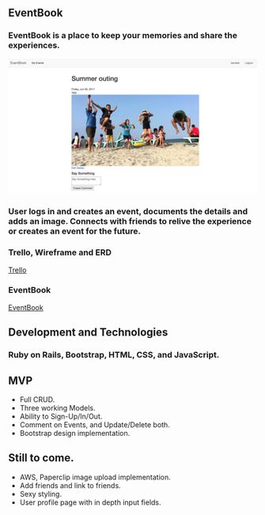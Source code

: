 ## EventBook



### EventBook is a place to keep your memories and share the experiences.

<!-- <img src="ReadMe/ScreenShot.png"> -->
![image](ReadMe/ScreenShot.png)

### User logs in and creates an event, documents the details and adds an image. Connects with friends to relive the experience or creates an event for the future.


### Trello, Wireframe and ERD

<a href= "https://trello.com/b/BegP0Rjo/eventbook">Trello</a>

### EventBook

<a href= "https://salty-garden-61134.herokuapp.com/login">EventBook</a>

## Development and Technologies
### Ruby on Rails, Bootstrap, HTML, CSS, and JavaScript.

## MVP
-  Full CRUD.  
-  Three working Models.
-  Ability to Sign-Up/In/Out.
-  Comment on Events, and Update/Delete both.
-  Bootstrap design implementation.

## Still to come.
-  AWS, Paperclip image upload implementation.
-  Add friends and link to friends.
-  Sexy styling.
-  User profile page with in depth input fields.
